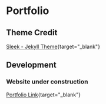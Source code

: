 # Portfolio

## Theme Credit

[Sleek - Jekyll Theme](https://github.com/janczizikow/sleek){target="_blank"}

## Development

### Website under construction

[Portfolio Link](https://rutupanchal.github.io/portfolio/){target="_blank"}
